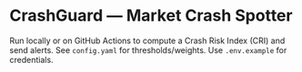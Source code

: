 # CrashGuard — Market Crash Spotter

Run locally or on GitHub Actions to compute a Crash Risk Index (CRI) and send alerts.
See `config.yaml` for thresholds/weights. Use `.env.example` for credentials.
